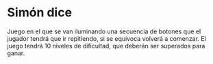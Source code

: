 # Simón dice

Juego en el que se van iluminando una secuencia de botones que el 
jugador tendrá que ir repitiendo, si se equivoca volverá a comenzar. 
El juego tendrá 10 niveles de dificultad, que deberán ser superados 
para ganar.